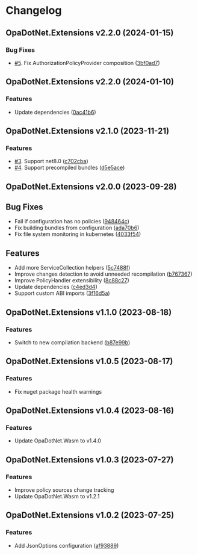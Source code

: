 # Changelog

## OpaDotNet.Extensions v2.2.0 (2024-01-15)

### Bug Fixes

* [#5](https://github.com/me-viper/OpaDotNet.Extensions/issues/5). Fix AuthorizationPolicyProvider composition ([3bf0ad7](https://github.com/me-viper/OpaDotNet.Extensions/commit/3bf0ad762c2f9a512a7b761cc2f01932ed9c7ab6))

## OpaDotNet.Extensions v2.2.0 (2024-01-10)

### Features

* Update dependencies ([0ac41b6](https://github.com/me-viper/OpaDotNet.Extensions/commit/0ac41b6bcedba9b98901bb735ea2a49cfcd6d568))

## OpaDotNet.Extensions v2.1.0 (2023-11-21)

### Features

* [#3](https://github.com/me-viper/OpaDotNet.Extensions/issues/3). Support net8.0 ([c702cba](https://github.com/me-viper/OpaDotNet.Extensions/commit/c702cba2dc32206612ecd4b5d683f42d03bb078c))
* [#4](https://github.com/me-viper/OpaDotNet.Extensions/issues/4). Support precompiled bundles ([d5e5ace](https://github.com/me-viper/OpaDotNet.Extensions/commit/d5e5ace324234d0cbb05b99830b5e76b3092033a))

## OpaDotNet.Extensions v2.0.0 (2023-09-28)

## Bug Fixes

* Fail if configuration has no policies ([948464c](https://github.com/me-viper/OpaDotNet.Extensions/commit/948464c540c3618f38114f27e94f38c40de2a4f9))
* Fix building bundles from configuration ([ada70b6](https://github.com/me-viper/OpaDotNet.Extensions/commit/ada70b6e0ddc23335409d892acd4228949f5c5e7))
* Fix file system monitoring in kubernetes ([4033f54](https://github.com/me-viper/OpaDotNet.Extensions/commit/4033f545815d3e1429b8275d67afdf65d1f06ec4))

## Features

* Add more ServiceCollection helpers ([5c7488f](https://github.com/me-viper/OpaDotNet.Extensions/commit/5c7488f7ffe83581b53cd3ba3f946986ea539416))
* Improve changes detection to avoid unneeded recompilation ([b767367](https://github.com/me-viper/OpaDotNet.Extensions/commit/b7673672e522a3f43023c1ccf1f54910f051299e))
* Improve PolicyHandler extensibility ([8c88c27](https://github.com/me-viper/OpaDotNet.Extensions/commit/8c88c272332729abe5afe19312ca150a3d8eb1b5))
* Update dependencies ([c4ed3d4](https://github.com/me-viper/OpaDotNet.Extensions/commit/c4ed3d42c42ea3f4298ecb79548cc03936d2d4fb))
* Support custom ABI imports ([3f16d5a](https://github.com/me-viper/OpaDotNet.Extensions/commit/3f16d5abd851a53f47bd847153b7d25ebb6817e6))

## OpaDotNet.Extensions v1.1.0 (2023-08-18)

### Features

* Switch to new compilation backend ([b87e99b](https://github.com/me-viper/OpaDotNet.Extensions/commit/b87e99bd025cf271a03519112ed636b8a895f7e6))

## OpaDotNet.Extensions v1.0.5 (2023-08-17)

### Features

* Fix nuget package health warnings

## OpaDotNet.Extensions v1.0.4 (2023-08-16)

### Features

* Update OpaDotNet.Wasm to v1.4.0

## OpaDotNet.Extensions v1.0.3 (2023-07-27)

### Features

* Improve policy sources change tracking
* Update OpaDotNet.Wasm to v1.2.1

## OpaDotNet.Extensions v1.0.2 (2023-07-25)

### Features

* Add JsonOptions configuration ([af93889](https://github.com/me-viper/OpaDotNet.Extensions/commit/af93889905d96be1b5b4ecdd783b3258b2aa4376))